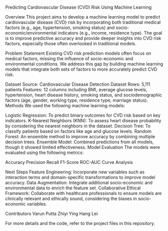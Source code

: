Predicting Cardiovascular Disease (CVD) Risk Using Machine Learning

Overview
This project aims to develop a machine learning model to predict cardiovascular disease (CVD) risk by incorporating both traditional medical factors (e.g., age, hypertension, smoking status) and socio-economic/environmental indicators (e.g., income, residence type). The goal is to improve predictive accuracy and provide deeper insights into CVD risk factors, especially those often overlooked in traditional models.

Problem Statement
Existing CVD risk prediction models often focus on medical factors, missing the influence of socio-economic and environmental conditions. We address this gap by building machine learning models that integrate both sets of factors to more accurately predict CVD risk.

Dataset
Source: Cardiovascular Disease Detection Dataset
Rows: 5,111 patients
Features: 12 columns including BMI, average glucose levels, hypertension, heart disease history, smoking status, and sociodemographic factors (age, gender, working type, residence type, marriage status).
Methods
We used the following machine learning models:

Logistic Regression: To predict binary outcomes for CVD risk based on key indicators.
K-Nearest Neighbors (KNN): To assess heart disease probability by considering the nearest neighbors in the dataset.
Decision Tree: To classify patients based on factors like age and glucose levels.
Random Forest: An ensemble method to improve accuracy by combining multiple decision trees.
Ensemble Model: Combined predictions from all models, though it showed limited effectiveness.
Model Evaluation
The models were evaluated using the following metrics:

Accuracy
Precision
Recall
F1-Score
ROC-AUC Curve Analysis

Next Steps
Feature Engineering: Incorporate new variables such as interaction terms and domain-specific transformations to improve model accuracy.
Data Augmentation: Integrate additional socio-economic and environmental data to enrich the feature set.
Collaborative Ethical Framework: Collaborate with healthcare professionals to ensure models are clinically relevant and ethically sound, considering the biases in socio-economic variables.


Contributors
Varun Putta
Zhiyi Ying
Hang Lei


For more details and the code, refer to the project files in this repository.

